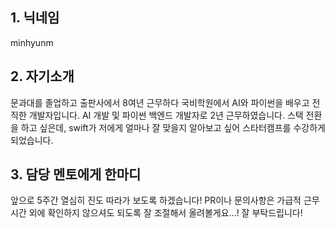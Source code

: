 ## 1. 닉네임
minhyunm

## 2. 자기소개
문과대를 졸업하고 출판사에서 8여년 근무하다 국비학원에서 AI와 파이썬을 배우고 전직한 개발자입니다.
AI 개발 및 파이썬 백엔드 개발자로 2년 근무하였습니다.
스택 전환을 하고 싶은데, swift가 저에게 얼마나 잘 맞을지 알아보고 싶어 스타터캠프를 수강하게 되었습니다.

## 3. 담당 멘토에게 한마디
앞으로 5주간 열심히 진도 따라가 보도록 하겠습니다!
PR이나 문의사항은 가급적 근무시간 외에 확인하지 않으셔도 되도록 잘 조절해서 올려볼게요...!
잘 부탁드립니다!
